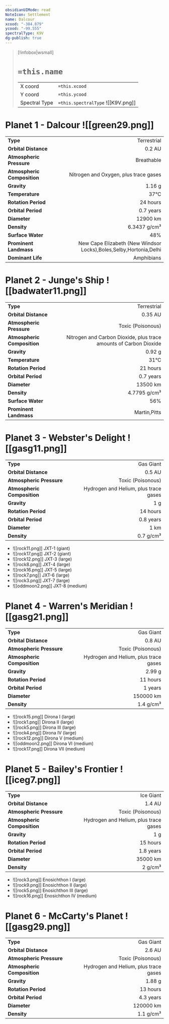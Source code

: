 ```yaml
---
obsidianUIMode: read
NoteIcon: Settlement
name: Dalcour
xcood: "-384.879"
ycood: "-99.555"
spectralType: K9V
dg-publish: true
---
```

> [!infobox|wsmall]
> # `=this.name`
> | | |
> | - | - |
> | X coord | `=this.xcood` |
> | Y coord| `=this.ycood` |
> | Spectral Type | `=this.spectralType` ![[K9V.png]] |

# Planet 1 - Dalcour ![[green29.png]]
|                             |                           |
| --------------------------- | -------------------------:|
| **Type**                    |             Terrestrial |
| **Orbital Distance**        |   0.2 AU |
| **Atmospheric Pressure**    |       Breathable |
| **Atmospheric Composition** |      Nitrogen and Oxygen, plus trace gases |
| **Gravity**                 |        1.16 g |
| **Temperature**             |    37°C |
| **Rotation Period**         |  24 hours |
| **Orbital Period** | 0.7 years |
| **Diameter**                |      12900 km | 
| **Density**                 |    6.3437 g/cm³ |
| **Surface Water**           |           48% | 
| **Prominent Landmass**      |         New Cape Elizabeth (New Windsor Locks),Boles,Selby,Hortonia,Delhi | 
| **Dominant Life**           |         Amphibians |





# Planet 2 - Junge's Ship ![[badwater11.png]]
|                             |                           |
| --------------------------- | -------------------------:|
| **Type**                    |             Terrestrial |
| **Orbital Distance**        |   0.35 AU |
| **Atmospheric Pressure**    |       Toxic (Poisonous) |
| **Atmospheric Composition** |      Nitrogen and Carbon Dioxide, plus trace amounts of Carbon Dioxide |
| **Gravity**                 |        0.92 g |
| **Temperature**             |    31°C |
| **Rotation Period**         |  21 hours |
| **Orbital Period** | 0.7 years |
| **Diameter**                |      13500 km | 
| **Density**                 |    4.7795 g/cm³ |
| **Surface Water**           |           56% | 
| **Prominent Landmass**      |         Martin,Pitts | 





# Planet 3 - Webster's Delight ![[gasg11.png]]
|                             |                           |
| --------------------------- | -------------------------:|
| **Type**                    |             Gas Giant |
| **Orbital Distance**        |   0.5 AU |
| **Atmospheric Pressure**    |       Toxic (Poisonous) |
| **Atmospheric Composition** |      Hydrogen and Helium, plus trace gases |
| **Gravity**                 |        1 g |
| **Rotation Period**         |  14 hours |
| **Orbital Period** | 0.8 years |
| **Diameter**                |      1 km | 
| **Density**                 |    0.7 g/cm³ |



- ![[rock11.png]] JXT-1 (giant)
- ![[rock17.png]] JXT-2 (giant)
- ![[rock12.png]] JXT-3 (large)
- ![[rock8.png]] JXT-4 (large)
- ![[rock16.png]] JXT-5 (large)
- ![[rock7.png]] JXT-6 (large)
- ![[rock3.png]] JXT-7 (large)
- ![[oddmoon2.png]] JXT-8 (medium)


# Planet 4 - Warren's Meridian ![[gasg21.png]]
|                             |                           |
| --------------------------- | -------------------------:|
| **Type**                    |             Gas Giant |
| **Orbital Distance**        |   0.8 AU |
| **Atmospheric Pressure**    |       Toxic (Poisonous) |
| **Atmospheric Composition** |      Hydrogen and Helium, plus trace gases |
| **Gravity**                 |        2.99 g |
| **Rotation Period**         |  11 hours |
| **Orbital Period** | 1 years |
| **Diameter**                |      150000 km | 
| **Density**                 |    1.4 g/cm³ |



- ![[rock15.png]] Dirona I (large)
- ![[rock1.png]] Dirona II (large)
- ![[rock5.png]] Dirona III (large)
- ![[rock4.png]] Dirona IV (large)
- ![[rock12.png]] Dirona V (medium)
- ![[oddmoon2.png]] Dirona VI (medium)
- ![[rock17.png]] Dirona VII (medium)


# Planet 5 - Bailey's Frontier ![[iceg7.png]]
|                             |                           |
| --------------------------- | -------------------------:|
| **Type**                    |             Ice Giant |
| **Orbital Distance**        |   1.4 AU |
| **Atmospheric Pressure**    |       Toxic (Poisonous) |
| **Atmospheric Composition** |      Hydrogen and Helium, plus trace gases |
| **Gravity**                 |        1 g |
| **Rotation Period**         |  15 hours |
| **Orbital Period** | 1.8 years |
| **Diameter**                |      35000 km | 
| **Density**                 |    2 g/cm³ |



- ![[rock3.png]] Enosichthon I (large)
- ![[rock9.png]] Enosichthon II (large)
- ![[rock5.png]] Enosichthon III (large)
- ![[rock16.png]] Enosichthon IV (medium)


# Planet 6 - McCarty's Planet ![[gasg29.png]]
|                             |                           |
| --------------------------- | -------------------------:|
| **Type**                    |             Gas Giant |
| **Orbital Distance**        |   2.6 AU |
| **Atmospheric Pressure**    |       Toxic (Poisonous) |
| **Atmospheric Composition** |      Hydrogen and Helium, plus trace gases |
| **Gravity**                 |        1.88 g |
| **Rotation Period**         |  13 hours |
| **Orbital Period** | 4.3 years |
| **Diameter**                |      120000 km | 
| **Density**                 |    1.1 g/cm³ |





